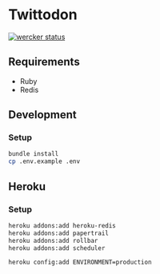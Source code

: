 # Twittodon
[![wercker status](https://app.wercker.com/status/17b86a545fd6c33053387b3fe3723796/m/master "wercker status")](https://app.wercker.com/project/byKey/17b86a545fd6c33053387b3fe3723796)

## Requirements
* Ruby
* Redis

## Development
### Setup
```bash
bundle install
cp .env.example .env
```

## Heroku
### Setup
```sh
heroku addons:add heroku-redis
heroku addons:add papertrail
heroku addons:add rollbar
heroku addons:add scheduler

heroku config:add ENVIRONMENT=production
```
